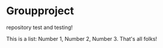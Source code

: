 # Groupproject
repository test and testing!

This is a list:
Number 1, 
Number 2, 
Number 3. That's all folks!
